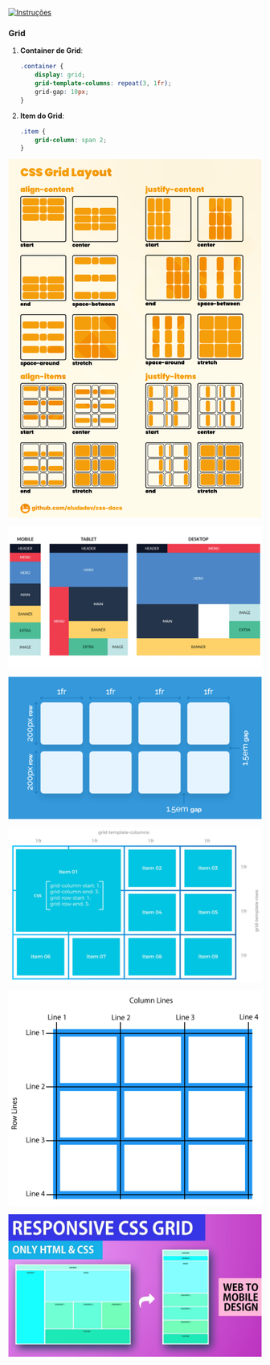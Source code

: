 [![Instruções](https://img.shields.io/badge/Back-red?style=for-the-badge)](readme.md)


### Grid
1. **Container de Grid**:
   ```css
   .container {
       display: grid;
       grid-template-columns: repeat(3, 1fr);
       grid-gap: 10px;
   }
   ```
2. **Item do Grid**:
   ```css
   .item {
       grid-column: span 2;
   }
   ```

![](img/1ja49d3svo191.png)

![](img/7vpUPMSbPfhxiUNYj5XnE6.jpg)

![](img/basic-setup-600x337.png)

![](img/G14.jpg)

![](img/grid_lines.png)

![](img/maxresdefault.jpg)

